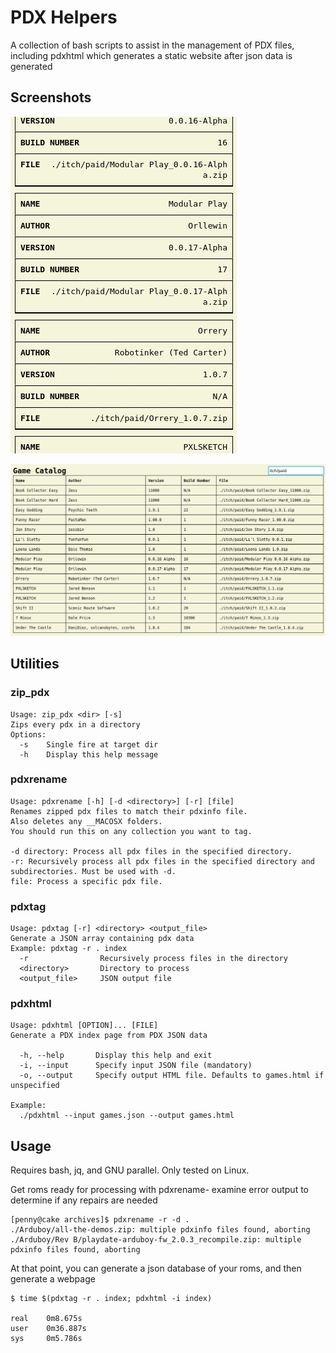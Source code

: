 # PDX Helpers
A collection of bash scripts to assist in the management of PDX files, including pdxhtml which generates a static website after json data is generated

## Screenshots

![Mobile View](mobile.png)

![Desktop View](desktop.png)

## Utilities

### zip_pdx

```
Usage: zip_pdx <dir> [-s]
Zips every pdx in a directory
Options:
  -s    Single fire at target dir
  -h    Display this help message

```


### pdxrename

```
Usage: pdxrename [-h] [-d <directory>] [-r] [file]
Renames zipped pdx files to match their pdxinfo file.
Also deletes any __MACOSX folders.
You should run this on any collection you want to tag.

-d directory: Process all pdx files in the specified directory.
-r: Recursively process all pdx files in the specified directory and subdirectories. Must be used with -d.
file: Process a specific pdx file.
```

### pdxtag

```
Usage: pdxtag [-r] <directory> <output_file>
Generate a JSON array containing pdx data
Example: pdxtag -r . index
  -r                Recursively process files in the directory
  <directory>       Directory to process
  <output_file>     JSON output file
```

### pdxhtml

```
Usage: pdxhtml [OPTION]... [FILE]
Generate a PDX index page from PDX JSON data

  -h, --help       Display this help and exit
  -i, --input      Specify input JSON file (mandatory)
  -o, --output     Specify output HTML file. Defaults to games.html if unspecified

Example:
  ./pdxhtml --input games.json --output games.html
```

## Usage

Requires bash, jq, and GNU parallel. Only tested on Linux.

Get roms ready for processing with pdxrename- examine error output to determine if any repairs are needed

```
[penny@cake archives]$ pdxrename -r -d .
./Arduboy/all-the-demos.zip: multiple pdxinfo files found, aborting
./Arduboy/Rev B/playdate-arduboy-fw_2.0.3_recompile.zip: multiple pdxinfo files found, aborting

```

At that point, you can generate a json database of your roms, and then generate a webpage

```
$ time $(pdxtag -r . index; pdxhtml -i index)

real    0m8.675s
user    0m36.887s
sys     0m5.786s
```
